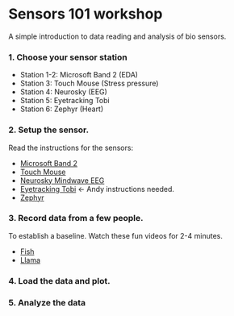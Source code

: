 # Sensors 101 workshop

A simple introduction to data reading and analysis of bio sensors.

### 1. Choose your sensor station

* Station 1-2: Microsoft Band 2 (EDA)
* Station 3: Touch Mouse (Stress pressure)
* Station 4: Neurosky (EEG)
* Station 5: Eyetracking Tobi
* Station 6: Zephyr (Heart)

### 2. Setup the sensor.

Read the instructions for the sensors:

* [Microsoft Band 2](https://github.com/BioStack/Sensors101/blob/master/Sensors/Band2.md)
* [Touch Mouse](https://github.com/BioStack/Sensors101/blob/master/Sensors/TouchMouse.md)
* [Neurosky Mindwave EEG](https://github.com/BioStack/Sensors101/blob/master/Sensors/MindWave-EEG.md)
* [Eyetracking Tobi]() <- Andy instructions needed.
* [Zephyr](https://github.com/BioStack/Sensors101/blob/master/Sensors/Zephyr.md)

### 3. Record data from a few people.

To establish a baseline. Watch these fun videos for 2-4 minutes.

* [Fish](https://www.youtube.com/watch?v=ngLbnN3gCi8&feature=youtu.be)
* [Llama](https://youtu.be/Al5FUnQ65vQ)

### 4. Load the data and plot.



### 5. Analyze the data

